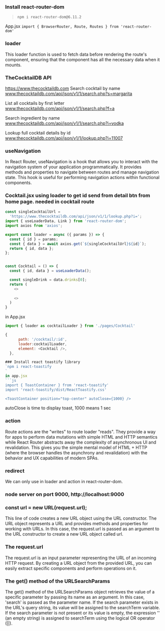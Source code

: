 ### Install react-router-dom
>`npm i react-router-dom@6.11.2`

App.jsx
`import { BrowserRouter, Route, Routes } from 'react-router-dom'`

### loader
This loader function is used to fetch data before rendering the route's component, ensuring that the component has all the necessary data when it mounts.

### TheCocktailDB API
https://www.thecocktaildb.com
Search cocktail by name
www.thecocktaildb.com/api/json/v1/1/search.php?s=margarita

List all cocktails by first letter
www.thecocktaildb.com/api/json/v1/1/search.php?f=a

Search ingredient by name
www.thecocktaildb.com/api/json/v1/1/search.php?i=vodka

Lookup full cocktail details by id
www.thecocktaildb.com/api/json/v1/1/lookup.php?i=11007

### useNavigation
In React Router, useNavigation is a hook that allows you to interact with the navigation system of your application programmatically. It provides methods and properties to navigate between routes and manage navigation state. This hook is useful for performing navigation actions within functional components.


### Cocktail.jsx using loader to get id send from detail btn from home page. needed in cocktail route

```js
const singleCocktailUrl =
  'https://www.thecocktaildb.com/api/json/v1/1/lookup.php?i=';
import { useLoaderData, Link } from 'react-router-dom';
import axios from 'axios';

export const loader = async ({ params }) => {
  const { id } = params;
  const { data } = await axios.get(`${singleCocktailUrl}${id}`);
  return { id, data };
};


const Cocktail = () => {
  const { id, data } = useLoaderData();

  const singleDrink = data.drinks[0];
  return (
    <>
  
    <>
  )
}
  ```
  in App.jsx
   
   ```js
import { loader as cocktailLoader } from './pages/Cocktail'

   {
         path: '/cocktail/:id',
         loader:cocktailLoader,
         element: <Cocktail />,
     },

### Install react toastify library
`npm i react-toastify
`
 in app.jsx 
 ```js 
 import { ToastContainer } from 'react-toastify'
 import 'react-toastify/dist/ReactToastify.css' 

   <ToastContainer position="top-center" autoClose={1000} />
```
autoClose is time to display toast, 1000 means 1 sec

### action
Route actions are the "writes" to route loader "reads". They provide a way for apps to perform data mutations with simple HTML and HTTP semantics while React Router abstracts away the complexity of asynchronous UI and revalidation. This gives you the simple mental model of HTML + HTTP (where the browser handles the asynchrony and revalidation) with the behavior and UX capabilities of modern SPAs.


### redirect
We can only use in loader and action in react-router-dom.

### node server on port 9000,  http://localhost:9000

### const url = new URL(request.url);
This line of code creates a new URL object using the URL constructor. The URL object represents a URL and provides methods and properties for working with URLs. In this case, the request.url is passed as an argument to the URL constructor to create a new URL object called url.

### The request.url

The request.url is an input parameter representing the URL of an incoming HTTP request. By creating a URL object from the provided URL, you can easily extract specific components and perform operations on it.


### The get() method of the URLSearchParams
The get() method of the URLSearchParams object retrieves the value of a specific parameter by passing its name as an argument. In this case, 'search' is passed as the parameter name. If the search parameter exists in the URL's query string, its value will be assigned to the searchTerm variable. If the search parameter is not present or its value is empty, the expression '' (an empty string) is assigned to searchTerm using the logical OR operator (||).